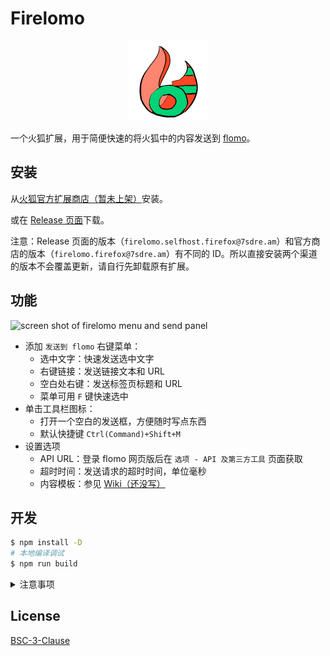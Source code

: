 # Firelomo

<p align="center">
  <img src="https://raw.githubusercontent.com/7sDream/firelomo/master/icons/firelomo-128.png" alt="firelomo log"/>
</p>

一个火狐扩展，用于简便快速的将火狐中的内容发送到 [flomo]。

## 安装

从[火狐官方扩展商店（暂未上架）][AMO-page]安装。

或在 [Release 页面][release-page]下载。

注意：Release 页面的版本（`firelomo.selfhost.firefox@7sdre.am`）和官方商店的版本（`firelomo.firefox@7sdre.am`）有不同的 ID。所以直接安装两个渠道的版本不会覆盖更新，请自行先卸载原有扩展。

## 功能

![screen shot of firelomo menu and send panel][screenshot]

- 添加 `发送到 flomo` 右键菜单：
  - 选中文字：快速发送选中文字
  - 右键链接：发送链接文本和 URL
  - 空白处右键：发送标签页标题和 URL
  - 菜单可用 `F` 键快速选中
- 单击工具栏图标：
  - 打开一个空白的发送框，方便随时写点东西
  - 默认快捷键 `Ctrl(Command)+Shift+M`
- 设置选项
  - API URL：登录 flomo 网页版后在 `选项 - API 及第三方工具` 页面获取
  - 超时时间：发送请求的超时时间，单位毫秒
  - 内容模板：参见 [Wiki（还没写）][wiki]

## 开发

```bash
$ npm install -D
# 本地编译调试
$ npm run build
```

<details>
<summary>注意事项</summary>

- Import `ts` 文件时需要把后缀改成 `js`，因为编译后只剩 ts，同理 HTML 里引用脚本也要使用 `js` 后缀。
- 使用绝对路径引用源码文件时，需要改用 `/dist/` 目录而不是 `src` 目录
- 新增 Background script 需要通过在 `background.html` 增加 `script` 标签完成。[原因](https://discourse.mozilla.org/t/using-es6-modules-in-background-scripts/29911)。
- Content Script 必须放在 `src/content` 或其子文件夹内，这里面的 `ts` 文件在编译后会再使用 `browserify` 编译，之后才能正常注入到页面中。

</details>

## License

[BSC-3-Clause][license]

[flomo]: https://flomoapp.com/
[AMO-page]: https://addons.mozilla.org/zh-CN/firefox/addon/firelomo
[release-page]: https://github.com/7sDream/firelomo/releases/latest
[screenshot]: https://rikka.7sdre.am/files/623a6b08-2afa-40ca-9897-7720a8aaaf83.png
[wiki]: https://github.com/7sDream/firelomo/wiki/template
[license]: https://github.com/7sDream/firelomo/blob/master/LICENSE
